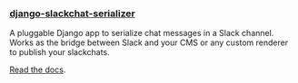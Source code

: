 ### [django-slackchat-serializer](https://github.com/The-Politico/django-slackchat-serializer)

A pluggable Django app to serialize chat messages in a Slack channel. Works as the bridge between Slack and your CMS or any custom renderer to publish your slackchats.

[Read the docs](http://django-slackchat-serializer.readthedocs.io/en/latest/index.html).
